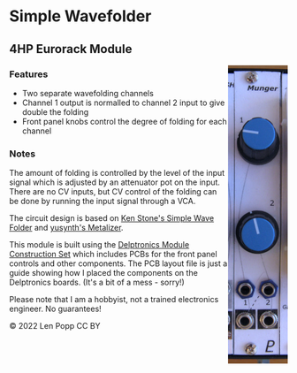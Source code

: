 # Simple Wavefolder

## 4HP Eurorack Module

<img src="Wavefolder.jpg" style="float:right">

### Features
- Two separate wavefolding channels
- Channel 1 output is normalled to channel 2 input to give double the folding
- Front panel knobs control the degree of folding for each channel

### Notes
The amount of folding is controlled by the level of the input signal which is adjusted by an attenuator pot on the input. There are no CV inputs, but CV control of the folding can be done by running the input signal through a VCA.

The circuit design is based on [Ken Stone's Simple Wave Folder](http://www.synthpanel.com/modules/cgs52_folder.html) and [yusynth's Metalizer](http://yusynth.net/Modular/EN/METALIZER/).

This module is built using the [Delptronics Module Construction Set](https://delptronics.com/module-construction-set.php) which includes PCBs for the front panel controls and other components. The PCB layout file is just a guide showing how I placed the components on the Delptronics boards. (It's a bit of a mess - sorry!)

Please note that I am a hobbyist, not a trained electronics engineer. No guarantees!

© 2022 Len Popp CC BY